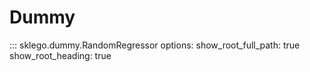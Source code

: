 # Dummy

::: sklego.dummy.RandomRegressor
    options:
        show_root_full_path: true
        show_root_heading: true
